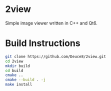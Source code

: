 # 2view
Simple image viewer written in C++ and Qt6.

# Build Instructions

```bash
git clone https://github.com/Deuce8/2view.git
cd 2view
mkdir build
cd build
cmake ..
cmake --build . -j
make install
```